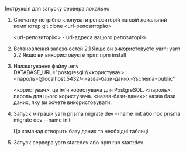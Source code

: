 Інструкція для запуску сервера локально

1. Спочатку потрібно клонувати репозиторій на свій локальний комп'ютер
   git clone <url-репозиторію>

   <url-репозиторію> - url-адреса вашого репозиторію

2. Встановлення залежностей
   2.1 Якщо ви використовуєте yarn: yarn
   2.2 Якщо ви використовуєте npm: npm install

3. Налаштування файлу .env
   DATABASE_URL="postgresql://<користувач>:<пароль>@localhost:5432/<назва-бази-даних>?schema=public"

   <користувач>: це ім'я користувача для PostgreSQL.
   <пароль>: пароль для цього користувача.
   <назва-бази-даних>: назва бази даних, яку ви хочете використовувати.

4. Запуск міграцій
   yarn prisma migrate dev --name init
   або
   npx prisma migrate dev --name init

   Ця команад створить базу даних та необхідні таблиці

5. Запуск сервера
   yarn start:dev
   або
   npm run start:dev
